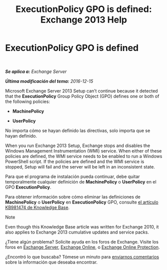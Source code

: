 ﻿---
title: 'ExecutionPolicy GPO is defined: Exchange 2013 Help'
TOCTitle: ExecutionPolicy GPO is defined
ms:assetid: 63de83e2-9a6b-4f57-85b9-df445bea18dd
ms:mtpsurl: https://technet.microsoft.com/es-es/library/ms.exch.setupreadiness.powershellexecutionpolicycheckset(v=EXCHG.150)
ms:contentKeyID: 61204108
ms.date: 05/22/2018
mtps_version: v=EXCHG.150
ms.translationtype: MT
---

# ExecutionPolicy GPO is defined

 

_**Se aplica a:** Exchange Server_

_**Última modificación del tema:** 2016-12-15_

Microsoft Exchange Server 2013 Setup can’t continue because it detected that the **ExecutionPolicy** Group Policy Object (GPO) defines one or both of the following policies:

  - **MachinePolicy**

  - **UserPolicy**

No importa cómo se hayan definido las directivas, solo importa que se hayan definido.

When you run Exchange 2013 Setup, Exchange stops and disables the Windows Management Instrumentation (WMI) service. When either of these policies are defined, the WMI service needs to be enabled to run a Windows PowerShell script. If the policies are defined and the WMI service is stopped, Setup will fail and the server will be left in an inconsistent state.

Para que el programa de instalación pueda continuar, debe quitar temporalmente cualquier definición de **MachinePolicy** o **UserPolicy** en el GPO **ExecutionPolicy**.

Para obtener información sobre cómo eliminar las definiciones de **MachinePolicy** o **UserPolicy** en **ExecutionPolicy** GPO, consulte [el artículo KB981474 de Knowledge Base](https://go.microsoft.com/fwlink/?linkid=3052&kbid=981474).


> [!NOTE]
> Even though this Knowledge Base article was written for Exchange 2010, it also applies to Exchange 2013 cumulative updates and service packs.



¿Tiene algún problema? Solicite ayuda en los foros de Exchange. Visite los foros en [Exchange Server](https://go.microsoft.com/fwlink/p/?linkid=60612), [Exchange Online](https://go.microsoft.com/fwlink/p/?linkid=267542), o [Exchange Online Protection](https://go.microsoft.com/fwlink/p/?linkid=285351).

¿Encontró lo que buscaba? Tómese un minuto para [enviarnos comentarios](mailto:exsetuphelpfeedback@microsoft.com?subject=exchange%202013%20setup%20help%20feedbac) sobre la información que deseaba encontrar.

